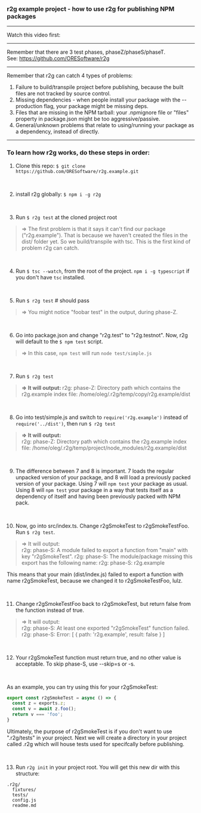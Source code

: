 
### r2g example project - how to use r2g for publishing NPM packages

--------------------
Watch this video first:


--------------------

Remember that there are 3 test phases, phaseZ/phaseS/phaseT. <br>
See: https://github.com/ORESoftware/r2g

---------------------

Remember that r2g can catch 4 types of problems:

1. Failure to build/transpile project before publishing, because the built files are not tracked by source control.
2. Missing dependencies - when people install your package with the --production flag, your package might be missing deps.
3. Files that are missing in the NPM tarball: your .npmignore file or "files" property in package.json might be too aggressive/passive.
4. General/unknown problems that relate to using/running your package as a dependency, instead of directly.

---------------------

### To learn how r2g works, do these steps in order:

1. Clone this repo: `$ git clone https://github.com/ORESoftware/r2g.example.git`

<br>

2. install r2g globally: `$ npm i -g r2g`

<br>

3. Run `$ r2g test` at the cloned project root

>
>  => The first problem is that it says it can't find our package ("r2g.example"). That is because we haven't created the files
>   in the dist/ folder yet. So we build/transpile with tsc. This is the first kind of problem r2g can catch.
>

<br>
 
4. Run `$ tsc --watch`, from the root of the project. `npm i -g typescript` if you don't have `tsc` installed. 

<br>

5. Run `$ r2g test`  # should pass

>
>  => You might notice "foobar test" in the output, during phase-Z.
>

<br>

6. Go into package.json and change "r2g.test" to "r2g.testnot". Now, r2g will default to the `$ npm test` script.

>
>  => In this case, `npm test` will run `node test/simple.js`
>

<br>

7. Run `$ r2g test`

>
>  <b> => It will output: </b>
>  r2g: phase-Z: Directory path which contains the r2g.example index file: /home/oleg/.r2g/temp/copy/r2g.example/dist
>

<br>

8. Go into test/simple.js and switch to `require('r2g.example')` instead of `require('../dist')`, then run `$ r2g test`

>
>  <b> => It will output: </b>  
>  r2g: phase-Z: Directory path which contains the r2g.example index file: /home/oleg/.r2g/temp/project/node_modules/r2g.example/dist
>

<br>

9. The difference between 7 and 8 is important. 7 loads the regular unpacked version of your package, and 8 will load a
previously packed version of your package. Using 7 will `npm test` your package as usual. Using 8 will `npm test` your package
in a way that tests itself as a dependency of itself and having been previously packed with NPM pack.

<br>

10. Now, go into src/index.ts. Change r2gSmokeTest to r2gSmokeTestFoo. Run `$ r2g test`.

>
>  => It will output:  
>  r2g: phase-S: A module failed to export a function from "main" with key "r2gSmokeTest".
>  r2g: phase-S: The module/package missing this export has the following name:
>  r2g: phase-S: r2g.example
>

This means that your main (dist/index.js) failed to export a function with name r2gSmokeTest, because we changed it
to r2gSmokeTestFoo, lulz.

<br>

11. Change r2gSmokeTestFoo back to r2gSmokeTest, but return false from the function instead of true.

>
>  => It will output:  
>  r2g: phase-S: At least one exported "r2gSmokeTest" function failed.
>  r2g: phase-S: Error: [ { path: 'r2g.example', result: false } ]
>

<br>

12. Your r2gSmokeTest function must return true, and no other value is acceptable. To skip phase-S, use --skip=s or -s.

<br>

As an example, you can try using this for your r2gSmokeTest:

```js
export const r2gSmokeTest = async () => {
  const z = exports.z;
  const v = await z.foo();
  return v === 'foo';
}
```

Ultimately, the purpose of r2gSmokeTest is if you don't want to use ".r2g/tests" in your project. Next we will
create a directory in your project called .r2g which will house tests used for specifcally before publishing.

<br>

13. Run `r2g init` in your project root. You will get this new dir with this structure:

```
.r2g/
  fixtures/
  tests/
  config.js
  readme.md
```




